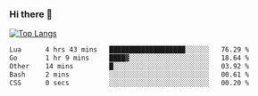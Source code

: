 ### Hi there 👋

<!--
**3Xpl0it3r/3Xpl0it3r** is a ✨ _special_ ✨ repository because its `README.md` (this file) appears on your GitHub profile.

Here are some ideas to get you started:

- 🔭 I’m currently working on ...
- 🌱 I’m currently learning ...
- 👯 I’m looking to collaborate on ...
- 🤔 I’m looking for help with ...
- 💬 Ask me about ...
- 📫 How to reach me: ...
- 😄 Pronouns: ...
- ⚡ Fun fact: ...
-->


[![Top Langs](https://github-readme-stats.vercel.app/api/top-langs/?username=3Xpl0it3r&layout=compact)](https://github.com/3Xpl0it3r/3Xpl0it3r)

<!--START_SECTION:waka-->

```txt
Lua      4 hrs 43 mins   ███████████████████░░░░░░   76.29 %
Go       1 hr 9 mins     ████▓░░░░░░░░░░░░░░░░░░░░   18.64 %
Other    14 mins         █░░░░░░░░░░░░░░░░░░░░░░░░   03.92 %
Bash     2 mins          ░░░░░░░░░░░░░░░░░░░░░░░░░   00.61 %
CSS      0 secs          ░░░░░░░░░░░░░░░░░░░░░░░░░   00.20 %
```

<!--END_SECTION:waka-->
